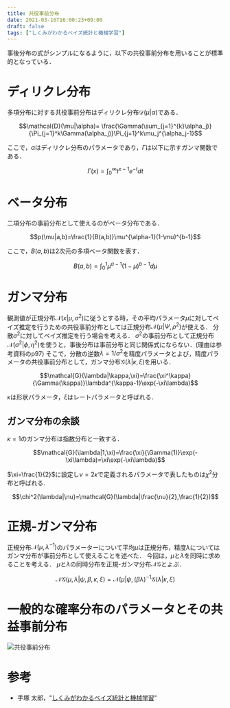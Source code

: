 ```yaml
---
title: 共役事前分布
date: 2021-03-16T16:00:23+09:00
draft: false
tags: ["しくみがわかるベイズ統計と機械学習"] 
---
```

<!--more-->
事後分布の式がシンプルになるように，以下の共役事前分布を用いることが標準的となっている．

# ディリクレ分布
多項分布に対する共役事前分布はディリクレ分布$\mathcal{D}(\mu|\alpha)$である．

$$\mathcal{D}(\mu|\alpha)= \frac{\Gamma(\sum_{j=1}^{k}\alpha_j)}{\Pi_{j=1}^k\Gamma(\alpha_j)}\Pi_{j=1}^k\mu_j^{\alpha_j-1}$$

ここで，$\alpha$はディリクレ分布のパラメータであり，$\Gamma$は以下に示すガンマ関数である．

$$\Gamma(x)=\int_0^\infty t^{x-1}e^{-t}dt$$

# ベータ分布
二項分布の事前分布として使えるのがベータ分布である．

$$p(\mu|a,b)=\frac{1}{B(a,b)}\mu^{\alpha-1}(1-\mu)^{b-1}$$

ここで，$B(a,b)$は2次元の多項ベータ関数を表す．

$$B(a,b)=\int_0^1\mu^{a-1}(1-\mu)^{b-1}d\mu$$
# ガンマ分布
観測値が正規分布$\mathcal{N}(x|\mu,\sigma^2)$に従うとする時，その平均パラメータ$\mu$に対してベイズ推定を行うための共役事前分布としては正規分布$\mathcal{N}(\mu|\Psi,\rho^2)$が使える．
分散$\sigma^2$に対してベイズ推定を行う場合を考える．
$\sigma^2$の事前分布として正規分布$\mathcal{N}(\sigma^2|\phi,\eta^2)$を使うと，事後分布は事前分布と同じ関係式にならない．(理由は参考資料のp97)
そこで，分散の逆数$\lambda=1/\sigma^2$を精度パラメータとよび，精度パラメータの共役事前分布として，ガンマ分布$\mathcal{G}(\lambda|\kappa,\xi)$を用いる．

$$\mathcal{G}(\lambda|\kappa,\xi)=\frac{\xi^\kappa}{\Gamma(\kappa)}\lambda^{\kappa-1}\exp(-\xi\lambda)$$

$\kappa$は形状パラメータ，$\xi$はレートパラメータと呼ばれる．

## ガンマ分布の余談
$\kappa=1$のガンマ分布は指数分布と一致する．

$$\mathcal{G}(\lambda|1,\xi)=\frac{\xi}{\Gamma(1)}\exp(-\xi\lambda)=\xi\exp(-\xi\lambda)$$

$\xi=\frac{1}{2}$に設定し$\nu=2\kappa$で定義されるパラメータで表したものは$\chi^2$分布と呼ばれる．

$$\chi^2(\lambda|\nu)=\mathcal{G}(\lambda|\frac{\nu}{2},\frac{1}{2})$$

# 正規-ガンマ分布
正規分布$\mathcal{N}(\mu,\lambda^{-1})$のパラメーターについて平均$\mu$は正規分布，精度$\lambda$についてはガンマ分布が事前分布として使えることを述べた．
今回は，$\mu$と$\lambda$を同時に求めることを考える．
$\mu$と$\lambda$の同時分布を正規-ガンマ分布$\mathcal{NG}$とよぶ．

$$\mathcal{NG}(\mu,\lambda|\psi,\beta,\kappa,\xi)=\mathcal{N}(\mu|\psi,(\beta \lambda)^{-1}\mathcal{G}(\lambda|\kappa,\xi)$$


# 一般的な確率分布のパラメータとその共益事前分布
![共役事前分布](.././共役事前分布.png)


# 参考
- 手塚 太郎，"[しくみがわかるベイズ統計と機械学習](https://amzn.to/3cCILQM)"